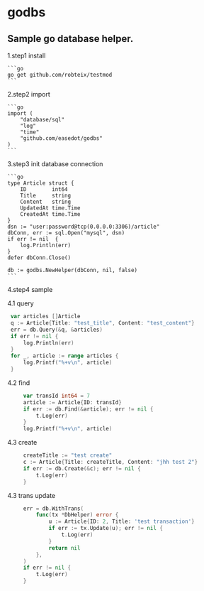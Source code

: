 # godbs
## Sample go database helper.

1.step1 install
    
    ```go    
    go get github.com/robteix/testmod    
    ```
2.step2 import
    
    ```go    
    import (
        "database/sql"
        "log"
        "time"
        "github.com/easedot/godbs"
    )
    ```
3.step3 init database connection
    
    ```go    
    type Article struct {
        ID        int64 
        Title     string
        Content   string
        UpdatedAt time.Time
        CreatedAt time.Time
    }
	dsn := "user:password@tcp(0.0.0.0:3306)/article"
	dbConn, err := sql.Open("mysql", dsn)
	if err != nil  {
		log.Println(err)
	}
	defer dbConn.Close()
	     
	db := godbs.NewHelper(dbConn, nil, false)    
    ```    

4.step4 sample

   4.1 query 
   ```go
	var articles []Article
	q := Article{Title: "test_title", Content: "test_content"}
	err = db.Query(&q, &articles)
	if err != nil {
		log.Println(err)
	}
	for _, article := range articles {
		log.Printf("%+v\n", article)
	}

   ``` 

   4.2 find
   ```go
		var transId int64 = 7
		article := Article{ID: transId}
		if err := db.Find(&article); err != nil {
			t.Log(err)
		}
        log.Printf("%+v\n", article)
   ``` 
   4.3 create
   ```go
		createTitle := "test create"
		c := Article{Title: createTitle, Content: "jhh test 2"}
		if err := db.Create(&c); err != nil {
			t.Log(err)
		}
   ``` 
   4.3 trans update
   ```go        
		err = db.WithTrans(
			func(tx *DbHelper) error {
        		u := Article{ID: 2, Title: 'test transaction'}
				if err := tx.Update(u); err != nil {
					t.Log(err)
				}
				return nil
			},
		)
		if err != nil {
			t.Log(err)
		}
   ``` 
    